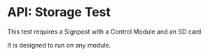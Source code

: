 API: Storage Test
===============

This test requires a Signpost with a Control Module and an SD card

It is designed to run on any module.


